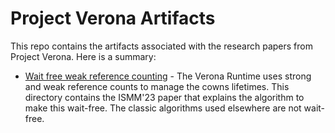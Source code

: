 # Project Verona Artifacts

This repo contains the artifacts associated with the research papers from Project Verona. Here is a summary:

* [Wait free weak reference counting](./WFWeakRC/README.md) - The Verona Runtime uses strong and weak reference counts to manage the cowns lifetimes.  This directory contains the ISMM'23 paper that explains the algorithm to make this wait-free.  The classic algorithms used elsewhere are not wait-free.